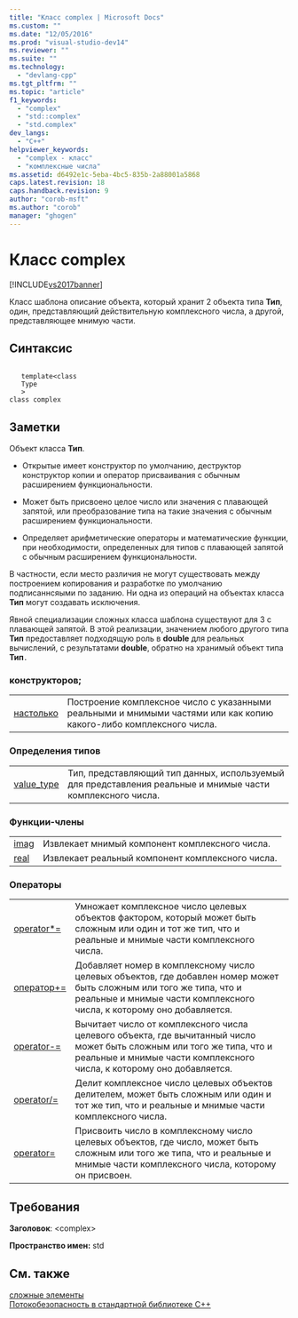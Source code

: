 ```yaml
---
title: "Класс complex | Microsoft Docs"
ms.custom: ""
ms.date: "12/05/2016"
ms.prod: "visual-studio-dev14"
ms.reviewer: ""
ms.suite: ""
ms.technology: 
  - "devlang-cpp"
ms.tgt_pltfrm: ""
ms.topic: "article"
f1_keywords: 
  - "complex"
  - "std::complex"
  - "std.complex"
dev_langs: 
  - "C++"
helpviewer_keywords: 
  - "complex - класс"
  - "комплексные числа"
ms.assetid: d6492e1c-5eba-4bc5-835b-2a88001a5868
caps.latest.revision: 18
caps.handback.revision: 9
author: "corob-msft"
ms.author: "corob"
manager: "ghogen"
---
```

# Класс complex
[!INCLUDE[vs2017banner](../assembler/inline/includes/vs2017banner.md)]

Класс шаблона описание объекта, который хранит 2 объекта типа **Тип**, один, представляющий действительную комплексного числа, а другой, представляющее мнимую части.  
  
## Синтаксис  
  
```  
  
   template<class   
   Type  
   >  
class complex  
```  
  
## Заметки  
 Объект класса **Тип**.  
  
-   Открытые имеет конструктор по умолчанию, деструктор конструктор копии и оператор присваивания с обычным расширением функциональности.  
  
-   Может быть присвоено целое число или значения с плавающей запятой, или преобразование типа на такие значения с обычным расширением функциональности.  
  
-   Определяет арифметические операторы и математические функции, при необходимости, определенных для типов с плавающей запятой с обычным расширением функциональности.  
  
 В частности, если место различия не могут существовать между построением копирования и разработке по умолчанию подписаннсяыми по заданию.  Ни одна из операций на объектах класса **Тип** могут создавать исключения.  
  
 Явной специализации сложных класса шаблона существуют для 3 с плавающей запятой.  В этой реализации, значением любого другого типа **Тип** предоставляет подходящую роль в **double** для реальных вычислений, с результатами **double**, обратно на хранимый объект типа **Тип**`.`  
  
### конструкторов;  
  
|||  
|-|-|  
|[настолько](../Topic/complex::complex.md)|Построение комплексное число с указанными реальными и мнимыми частями или как копию какого\-либо комплексного числа.|  
  
### Определения типов  
  
|||  
|-|-|  
|[value\_type](../Topic/complex::value_type.md)|Тип, представляющий тип данных, используемый для представления реальные и мнимые части комплексного числа.|  
  
### Функции\-члены  
  
|||  
|-|-|  
|[imag](../Topic/complex::imag.md)|Извлекает мнимый компонент комплексного числа.|  
|[real](../Topic/complex::real.md)|Извлекает реальный компонент комплексного числа.|  
  
### Операторы  
  
|||  
|-|-|  
|[operator\*\=](../Topic/complex::operator*=.md)|Умножает комплексное число целевых объектов фактором, который может быть сложным или один и тот же тип, что и реальные и мнимые части комплексного числа.|  
|[оператор\+\=](../Topic/complex::operator+=.md)|Добавляет номер в комплексному число целевых объектов, где добавлен номер может быть сложным или того же типа, что и реальные и мнимые части комплексного числа, к которому оно добавляется.|  
|[operator\-\=](../Topic/complex::operator-=1.md)|Вычитает число от комплексного числа целевого объекта, где вычитанный число может быть сложным или того же типа, что и реальные и мнимые части комплексного числа, к которому оно добавляется.|  
|[operator\/\=](../Topic/complex::operator-=2.md)|Делит комплексное число целевых объектов делителем, может быть сложным или один и тот же тип, что и реальные и мнимые части комплексного числа.|  
|[operator\=](../Topic/complex::operator=.md)|Присвоить число в комплексному число целевых объектов, где число, может быть сложным или того же типа, что и реальные и мнимые части комплексного числа, которому он присвоен.|  
  
## Требования  
 **Заголовок**: \<complex\>  
  
 **Пространство имен:** std  
  
## См. также  
 [сложные элементы](http://msdn.microsoft.com/ru-ru/d5c4466c-43a0-4817-aca1-9a5d492dae28)   
 [Потокобезопасность в стандартной библиотеке C\+\+](../standard-library/thread-safety-in-the-cpp-standard-library.md)